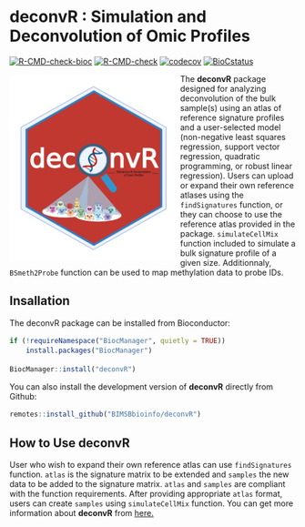 
<!-- README.md is generated from README.Rmd. Please edit that file -->

# deconvR : Simulation and Deconvolution of Omic Profiles

[![R-CMD-check-bioc](https://github.com/BIMSBbioinfo/deconvR/actions/workflows/check-bioc.yml/badge.svg)](https://github.com/BIMSBbioinfo/deconvR/actions/workflows/check-bioc.yml)
[![R-CMD-check](https://github.com/BIMSBbioinfo/deconvR/actions/workflows/R-CMD-check.yaml/badge.svg)](https://github.com/BIMSBbioinfo/deconvR/actions/workflows/R-CMD-check.yaml)
[![codecov](https://codecov.io/gh/BIMSBbioinfo/deconvR/branch/master/graph/badge.svg?token=F86XU6BI9S)](https://codecov.io/gh/BIMSBbioinfo/deconvR)
[![BioCstatus](http://www.bioconductor.org/shields/build/release/bioc/deconvR.svg)](https://bioconductor.org/checkResults/release/bioc-LATEST/deconvR)

<!-- badges: start -->
<!-- badges: end -->

<img src="deconvR_logo.png" align="left" alt="logo" width="300" style = "border: none; float: center ;">

The **deconvR** package designed for analyzing deconvolution of the bulk
sample(s) using an atlas of reference signature profiles and a
user-selected model (non-negative least squares regression, support
vector regression, quadratic programming, or robust linear regression).
Users can upload or expand their own reference atlases using the
`findSignatures` function, or they can choose to use the reference atlas
provided in the package. `simulateCellMix` function included to simulate
a bulk signature profile of a given size. Additionnaly, `BSmeth2Probe`
function can be used to map methylation data to probe IDs.

## Insallation

The deconvR package can be installed from Bioconductor:

``` r
if (!requireNamespace("BiocManager", quietly = TRUE))
    install.packages("BiocManager")

BiocManager::install("deconvR")
```

You can also install the development version of **deconvR** directly
from Github:

``` r
remotes::install_github("BIMSBbioinfo/deconvR")
```

## How to Use deconvR

User who wish to expand their own reference atlas can use
`findSignatures` function. `atlas` is the signature matrix to be
extended and `samples` the new data to be added to the signature matrix.
`atlas` and `samples` are compliant with the function requirements.
After providing appropriate `atlas` format, users can create `samples`
using `simulateCellMix` function. You can get more information about
**deconvR** from [here.](http://bioinformatics.mdc-berlin.de/deconvR/)
